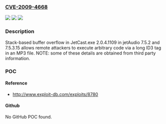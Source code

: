 ### [CVE-2009-4668](https://cve.mitre.org/cgi-bin/cvename.cgi?name=CVE-2009-4668)
![](https://img.shields.io/static/v1?label=Product&message=n%2Fa&color=blue)
![](https://img.shields.io/static/v1?label=Version&message=n%2Fa&color=blue)
![](https://img.shields.io/static/v1?label=Vulnerability&message=n%2Fa&color=brighgreen)

### Description

Stack-based buffer overflow in JetCast.exe 2.0.4.1109 in jetAudio 7.5.2 and 7.5.3.15 allows remote attackers to execute arbitrary code via a long ID3 tag in an MP3 file.  NOTE: some of these details are obtained from third party information.

### POC

#### Reference
- http://www.exploit-db.com/exploits/8780

#### Github
No GitHub POC found.

